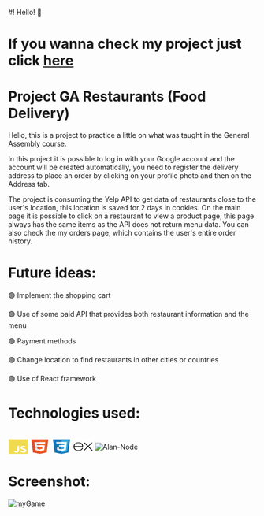 #! Hello! 👋

# If you wanna check my project just click [here](https://project-ga-restaurants.onrender.com/)

# Project GA Restaurants (Food Delivery)

Hello, this is a project to practice a little on what was taught in the General Assembly course.

In this project it is possible to log in with your Google account and the account will be created automatically, you need to register the delivery address to place an order by clicking on your profile photo and then on the Address tab.

The project is consuming the Yelp API to get data of restaurants close to the user's location, this location is saved for 2 days in cookies. On the main page it is possible to click on a restaurant to view a product page, this page always has the same items as the API does not return menu data. You can also check the my orders page, which contains the user's entire order history.

# Future ideas:

🟢 Implement the shopping cart

🟢 Use of some paid API that provides both restaurant information and the menu

🟢 Payment methods

🟢 Change location to find restaurants in other cities or countries

🟢 Use of React framework

# Technologies used:

<div style="display: inline_block"><br>
  <img align="center" alt="Alan-Js" height="30" width="40" src="https://raw.githubusercontent.com/devicons/devicon/master/icons/javascript/javascript-plain.svg">
  <img align="center" alt="Alan-HTML" height="30" width="40" src="https://raw.githubusercontent.com/devicons/devicon/master/icons/html5/html5-original.svg">
  <img align="center" alt="Alan-CSS" height="30" width="40" src="https://raw.githubusercontent.com/devicons/devicon/master/icons/css3/css3-original.svg">
  <img align="center" alt="Alan-Express" height="30" width="40" src="https://raw.githubusercontent.com/devicons/devicon/master/icons/express/express-original.svg">
  <img align="center" alt="Alan-Node" height="30" width="40" src="hhttps://upload.wikimedia.org/wikipedia/commons/thumb/d/d9/Node.js_logo.svg/1180px-Node.js_logo.svg.png">
</div>

# Screenshot:

![myGame](https://i.ibb.co/LSGGSHW/image.png)
